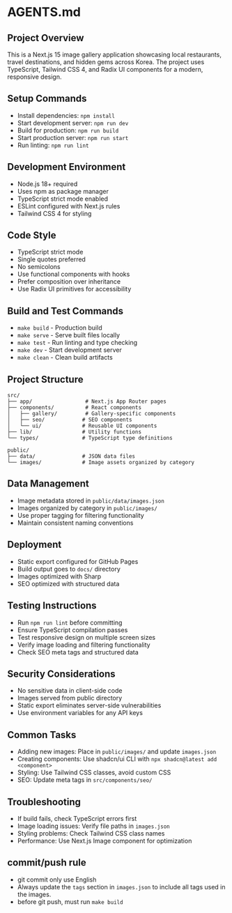 # AGENTS.md

## Project Overview

This is a Next.js 15 image gallery application showcasing local restaurants, travel destinations, and hidden gems across Korea. The project uses TypeScript, Tailwind CSS 4, and Radix UI components for a modern, responsive design.

## Setup Commands

- Install dependencies: `npm install`
- Start development server: `npm run dev`
- Build for production: `npm run build`
- Start production server: `npm run start`
- Run linting: `npm run lint`

## Development Environment

- Node.js 18+ required
- Uses npm as package manager
- TypeScript strict mode enabled
- ESLint configured with Next.js rules
- Tailwind CSS 4 for styling

## Code Style

- TypeScript strict mode
- Single quotes preferred
- No semicolons
- Use functional components with hooks
- Prefer composition over inheritance
- Use Radix UI primitives for accessibility

## Build and Test Commands

- `make build` - Production build
- `make serve` - Serve built files locally
- `make test` - Run linting and type checking
- `make dev` - Start development server
- `make clean` - Clean build artifacts

## Project Structure

```
src/
├── app/                 # Next.js App Router pages
├── components/          # React components
│   ├── gallery/         # Gallery-specific components
│   ├── seo/            # SEO components
│   └── ui/             # Reusable UI components
├── lib/                # Utility functions
└── types/              # TypeScript type definitions

public/
├── data/               # JSON data files
└── images/             # Image assets organized by category
```

## Data Management

- Image metadata stored in `public/data/images.json`
- Images organized by category in `public/images/`
- Use proper tagging for filtering functionality
- Maintain consistent naming conventions

## Deployment

- Static export configured for GitHub Pages
- Build output goes to `docs/` directory
- Images optimized with Sharp
- SEO optimized with structured data

## Testing Instructions

- Run `npm run lint` before committing
- Ensure TypeScript compilation passes
- Test responsive design on multiple screen sizes
- Verify image loading and filtering functionality
- Check SEO meta tags and structured data

## Security Considerations

- No sensitive data in client-side code
- Images served from public directory
- Static export eliminates server-side vulnerabilities
- Use environment variables for any API keys

## Common Tasks

- Adding new images: Place in `public/images/` and update `images.json`
- Creating components: Use shadcn/ui CLI with `npx shadcn@latest add <component>`
- Styling: Use Tailwind CSS classes, avoid custom CSS
- SEO: Update meta tags in `src/components/seo/`

## Troubleshooting

- If build fails, check TypeScript errors first
- Image loading issues: Verify file paths in `images.json`
- Styling problems: Check Tailwind CSS class names
- Performance: Use Next.js Image component for optimization

## commit/push rule 
- git commit only use English
- Always update the `tags` section in `images.json` to include all tags used in the images.
- before git push, must run `make build` 